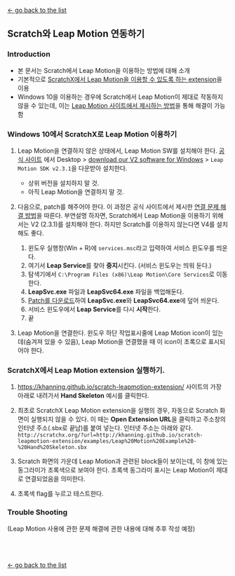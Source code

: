 [← go back to the list](README.md)

## Scratch와 Leap Motion 연동하기

### Introduction
- 본 문서는 Scratch에서 Leap Motion을 이용하는 방법에 대해 소개
- 기본적으로 [ScratchX에서 Leap Motion을 이용할 수 있도록 하는 extension](https://khanning.github.io/scratch-leapmotion-extension/)을 이용
- Windows 10을 이용하는 경우에 Scratch에서 Leap Motion이 제대로 작동하지 않을 수 있는데, 이는 [Leap Motion 사이트에서 제시하는  방법](https://forums.leapmotion.com/t/resolved-windows-10-fall-creators-update-bugfix/6585/13)을 통해 해결이 가능함

### Windows 10에서 ScratchX로 Leap Motion 이용하기
1. Leap Motion을 연결하지 않은 상태에서, Leap Motion SW를 설치해야 한다. [공식 사이트](https://www.leapmotion.com/setup/) 에서 Desktop > [download our V2 software for Windows](https://developer.leapmotion.com/sdk/v2) > `Leap Motion SDK v2.3.1`을 다운받아 설치한다.
    - 상위 버전을 설치하지 말 것.
    - 아직 Leap Motion을 연결하지 말 것.

2. 다음으로, patch를 해주어야 한다. 이 과정은 공식 사이트에서 제시한 [연결 문제 해결 방법](https://forums.leapmotion.com/t/resolved-windows-10-fall-creators-update-bugfix/6585/13)을 따른다. 부연설명 하자면, Scratch에서 Leap Motion을 이용하기 위해서는 V2 (2.3.1)를 설치해야 한다. 하지만 Scratch를 이용하지 않는다면 V4를 설치해도 좋다.
    1. 윈도우 실행창(Win + R)에 `services.msc`라고 입력하여 서비스 윈도우를 띄운다.
    1. 여기서 **Leap Service**를 찾아 **중지**시킨다. (서비스 윈도우는 띄워 둔다.)
    1. 탐색기에서 `C:\Program Files (x86)\Leap Motion\Core Services`로 이동한다.
    1. **LeapSvc.exe** 파일과 **LeapSvc64.exe** 파일을 백업해둔다.
    1. [Patch를 다운로드](files\LeapSvc_Patch.zip)하여 **LeapSvc.exe**와 **LeapSvc64.exe**에 덮어 씌운다.
    1. 서비스 윈도우에서 **Leap Service**를 다시 **시작**한다.
    1. 끝

3. Leap Motion을 연결한다. 윈도우 하단 작업표시줄에 Leap Motion icon이 있는데(숨겨져 있을 수 있음), Leap Motion을 연결했을 때 이 icon이 초록으로 표시되어야 한다.

### ScratchX에서 Leap Motion extension 실행하기.
1. https://khanning.github.io/scratch-leapmotion-extension/ 사이트의 가장 아래로 내려가서 **Hand Skeleton** 예시를 클릭한다.

1. 최초로 ScratchX Leap Motion extension을 실행의 경우, 자동으로 Scratch 화면이 실행되지 않을 수 있다. 이 때는 **Open Extension URL**을 클릭하고 주소창의 인터넷 주소(.sbx로 끝남)를 붙여 넣는다. 인터넷 주소는 아래와 같다.
`http://scratchx.org/?url=http://khanning.github.io/scratch-leapmotion-extension/examples/Leap%20Motion%20Example%20-%20Hand%20Skeleton.sbx`

1. Scratch 화면의 가운데 Leap Motion과 관련된 block들이 보이는데, 이 창에 있는 동그라미가 초록색으로 보여야 한다. 초록색 동그라미 표시는 Leap Motion이 제대로 연결되었음을 의미한다.

1. 초록색 flag를 누르고 테스트한다.

### Trouble Shooting
(Leap Motion 사용에 관한 문제 해결에 관한 내용에 대해 추후 작성 예정)

<br><br><br>
[← go back to the list](https://HandongHCI.github.io/Tutorials)
